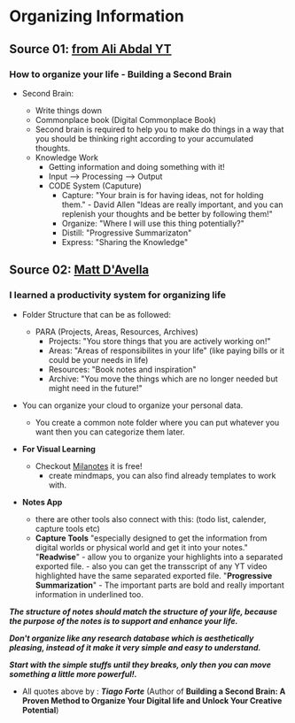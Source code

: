 # Organizing Information

## Source 01: [from Ali Abdal YT](https://www.youtube.com/watch?v=K-ssUVyfn5g)

### How to organize your life - Building a Second Brain

- Second Brain:

	- Write things down
	- Commonplace book (Digital Commonplace Book)
	- Second brain is required to help you to make do things in a way that you should be thinking right according to your accumulated thoughts.
	- Knowledge Work
		- Getting information and doing something with it!
		- Input --> Processing --> Output
		- CODE System (Caputure)
			- Capture:
				"Your brain is for having ideas, not for holding them." - David Allen
				"Ideas are really important, and you can replenish your thoughts and be better by following them!"
			- Organize:
				"Where I will use this thing potentially?"
			- Distill:
				"Progressive Summarizaton"
			- Express:
				"Sharing the Knowledge"

## Source 02: [Matt D'Avella](https://www.youtube.com/watch?v=0_44XEVOwek)

### I learned a productivity system for organizing life

- Folder Structure that can be as followed:
	- PARA (Projects, Areas, Resources, Archives)
		- Projects:
			"You store things that you are actively working on!"
		- Areas:
			"Areas of responsibilites in your life" (like paying bills or it could be your needs in life)
		- Resources:
		    "Book notes and inspiration"
        - Archive:
            "You move the things which are no longer needed but might need in the future!"

- You can organize your cloud to organize your personal data.
    - You create a common note folder where you can put whatever you want then you can categorize them later.

- **For Visual Learning**
    - Checkout [Milanotes](https://milanote.com/) it is free!
        - create mindmaps, you can also find already templates to work with.

- **Notes App**
    - there are other tools also connect with this:
        (todo list, calender, capture tools etc)
    - **Capture Tools**
        "especially designed to get the information from digital worlds or physical world and get it into your notes."
        "**Readwise**"
            - allow you to organize your highlights into a separated exported file.
            - also you can get the transscript of any YT video highlighted have the same separated exported file.
        "**Progressive Summarization**"
            - The important parts are bold and really important information in underlined too.

***The structure of notes should match the structure of your life, because the purpose of the notes is to support and enhance your life.***

***Don't organize like any research database which is aesthetically pleasing, instead of it make it very simple and easy to understand.***

***Start with the simple stuffs until they breaks, only then you can move something a little more powerful!.***

- All quotes above by : ***Tiago Forte*** (Author of **Building a Second Brain: A Proven Method to Organize Your Digital life and Unlock Your Creative Potential**)
